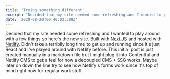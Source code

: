 ```yaml
---
title: 'Trying something different'
excerpt: "Decided that my site needed some refreshing and I wanted to play around with a few things so here's the new site."
date: '2020-08-20T00:40:03.389Z'
---
```


Decided that my site needed some refreshing and I wanted to play around with a few things so here's the new site. Built with <a href="https://nextjs.org/">Next.JS</a> and hosted with <a href="https://www.netlify.com/">Netlify</a>. Didn't take a terriblly long time to get up and running since it's just React and I've played around with Netlify before. This initial post is just created manually in a markdown file but I might plug it into Contentful and Netlify CMS to get a feel for now a decoupled CMS + SSG works. Maybe later on down the line try to see how Netlify's forms work since it's top of mind right now for regular work stuff.